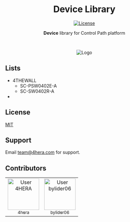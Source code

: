 
<h1 align="center">Device Library</h1>
<p align="center">
  <a href="https://img.shields.io/badge/license-MIT-green">
    <img src="https://img.shields.io/badge/license-MIT-green" alt="License" />
  </a>
</p>

<p align="center">
<b>Device</b> library for Control Path platform
</p>

<br/>
<p align="center">
  <img src="http://portal.4thewall.com/admin/assets/upload_file/control%20path%20device%20library.png" alt="Logo" />
</p>


    
## Lists

- 4THEWALL
    * SC-PSW0402E-A
    * SC-SW0402R-A
-    


## License

[MIT](https://choosealicense.com/licenses/mit/)

  
## Support

Email team@4hera.com for support.

## Contributors



<table>
  <tr>
    <td align="center"><a href="https://github.com/4hera"><img src="https://avatars.githubusercontent.com/u/130228897?v=4&s=100" width="100px;" alt="User 4HERA" /><br/><sub>4hera</sub></a></td>
    <td align="center"><a href="https://github.com/bylider06"><img src="https://avatars.githubusercontent.com/u/130244037?v=4&s=100" width="100px;" alt="User bylider06" /><br /><sub>bylider06</sub></a></td>
  </tr>
</table>


  
